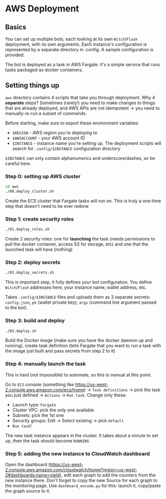 # AWS Deployment

## Basics
You can set up multiple bots, each looking at its own `Witch`/`Flash` deployment, with its own arguments.
Each instance's configuration is represented by a separate directory in .config. A sample configuration is provided.

The bot is deployed as a task in AWS Fargate: it's a simple service that runs tasks packaged as docker containers.

## Setting things up
`aws` directory contains 4 scripts that take you through deployment. Why 4 **separate** steps? Sometimes (rarely!) you need to make changes to things that are already deployed, and AWS APIs are not idempotent -> you need to manually re-run a subset of commands.

Before starting, make sure to export these environment variables:

* `$REGION` - AWS region you're deploying to
* `$AWSACCOUNT` - your AWS account ID
* `$INSTANCE` - instance name you're setting up. The deployment scripts will search for `.config/$INSTANCE` configuration directory

`$INSTANCE` can only contain alphanumerics and underscore/dashes, so be careful here.

### Step 0: setting up AWS cluster
```bash
cd aws
./00.deploy_cluster.sh
```
Create the ECS cluster that Fargate tasks will run on. This is truly a one-time step that doesn't need to be ever redone

### Step 1: create security roles
```bash
./01.deploy_roles.sh
```
Create 2 security roles: one for **launching** the task (needs permissions to pull the docker container, access S3 for storage, etc) and one that the launched task will have (nothing)

### Step 2: deploy secrets
```bash
./02.deploy_secrets.sh
```
This is important step, it fully defines your bot configuration. You define `Witch`/`Flash` addresses here, your instance name, wallet address, etc.

Takes `.config/$INSTANCE` files and uploads them as 3 separate secrets: `config.json`, `pk` (wallet private key), `args` (command line argument passed to the bot).

### Step 3: build and deploy
```bash
./03.deploy.sh
```

Build the Docker image (make sure you have the docker daemon up and running), create task definition (tells Fargate that you want to run a task with the image just built and pass secrets from step 2 to it)

### Step 4: manually launch the task
This is hard (not impossible) to automate, so this is manual at this point.

Go to `ECS` console (something like https://us-west-2.console.aws.amazon.com/ecs/home) -> `Task definitions` -> pick the task you just defined -> `Actions` -> `Run task`. Change only these:
 * Launch type: `Fargate`
 * Cluster VPC: pick the only one available
 * Subnets: pick the 1st one
 * Security groups: Edit -> Select existing -> pick `default`
 * `Run task`!

The new task instance appears in the cluster. It takes about a minute to set up, then the task should become `RUNNING`

### Step 5: adding the new instance to CloudWatch dashboard
Open the dashboard (https://us-west-2.console.aws.amazon.com/cloudwatch/home?region=us-west-2#dashboards:name=yield), edit each graph to add the counters from the new instance there.
Don't forget to copy the new Source for each graph to the monitoring page. Use `dashboard_encode.py` for this: launch it, copy/paste the graph source to it.